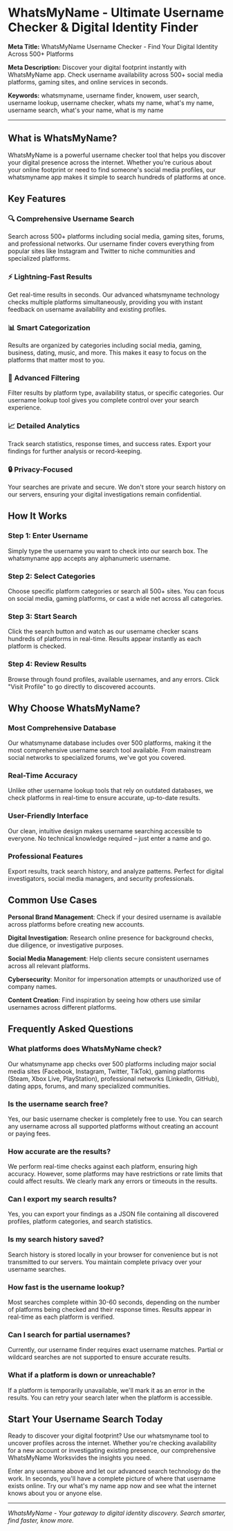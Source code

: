 # WhatsMyName - Ultimate Username Checker & Digital Identity Finder

**Meta Title:** WhatsMyName Username Checker - Find Your Digital Identity Across 500+ Platforms

**Meta Description:** Discover your digital footprint instantly with WhatsMyName app. Check username availability across 500+ social media platforms, gaming sites, and online services in seconds.

**Keywords:** whatsmyname, username finder, knowem, user search, username lookup, username checker, whats my name, what's my name, username search, what's your name, what is my name

---

## What is WhatsMyName?

WhatsMyName is a powerful username checker tool that helps you discover your digital presence across the internet. Whether you're curious about your online footprint or need to find someone's social media profiles, our whatsmyname app makes it simple to search hundreds of platforms at once.

## Key Features

### 🔍 Comprehensive Username Search
Search across 500+ platforms including social media, gaming sites, forums, and professional networks. Our username finder covers everything from popular sites like Instagram and Twitter to niche communities and specialized platforms.

### ⚡ Lightning-Fast Results
Get real-time results in seconds. Our advanced whatsmyname technology checks multiple platforms simultaneously, providing you with instant feedback on username availability and existing profiles.

### 📊 Smart Categorization
Results are organized by categories including social media, gaming, business, dating, music, and more. This makes it easy to focus on the platforms that matter most to you.

### 🎯 Advanced Filtering
Filter results by platform type, availability status, or specific categories. Our username lookup tool gives you complete control over your search experience.

### 📈 Detailed Analytics
Track search statistics, response times, and success rates. Export your findings for further analysis or record-keeping.

### 🔒 Privacy-Focused
Your searches are private and secure. We don't store your search history on our servers, ensuring your digital investigations remain confidential.

## How It Works

### Step 1: Enter Username
Simply type the username you want to check into our search box. The whatsmyname app accepts any alphanumeric username.

### Step 2: Select Categories
Choose specific platform categories or search all 500+ sites. You can focus on social media, gaming platforms, or cast a wide net across all categories.

### Step 3: Start Search
Click the search button and watch as our username checker scans hundreds of platforms in real-time. Results appear instantly as each platform is checked.

### Step 4: Review Results
Browse through found profiles, available usernames, and any errors. Click "Visit Profile" to go directly to discovered accounts.

## Why Choose WhatsMyName?

### Most Comprehensive Database
Our whatsmyname database includes over 500 platforms, making it the most comprehensive username search tool available. From mainstream social networks to specialized forums, we've got you covered.

### Real-Time Accuracy
Unlike other username lookup tools that rely on outdated databases, we check platforms in real-time to ensure accurate, up-to-date results.

### User-Friendly Interface
Our clean, intuitive design makes username searching accessible to everyone. No technical knowledge required – just enter a name and go.

### Professional Features
Export results, track search history, and analyze patterns. Perfect for digital investigators, social media managers, and security professionals.

## Common Use Cases

**Personal Brand Management**: Check if your desired username is available across platforms before creating new accounts.

**Digital Investigation**: Research online presence for background checks, due diligence, or investigative purposes.

**Social Media Management**: Help clients secure consistent usernames across all relevant platforms.

**Cybersecurity**: Monitor for impersonation attempts or unauthorized use of company names.

**Content Creation**: Find inspiration by seeing how others use similar usernames across different platforms.

## Frequently Asked Questions

### What platforms does WhatsMyName check?
Our whatsmyname app checks over 500 platforms including major social media sites (Facebook, Instagram, Twitter, TikTok), gaming platforms (Steam, Xbox Live, PlayStation), professional networks (LinkedIn, GitHub), dating apps, forums, and many specialized communities.

### Is the username search free?
Yes, our basic username checker is completely free to use. You can search any username across all supported platforms without creating an account or paying fees.

### How accurate are the results?
We perform real-time checks against each platform, ensuring high accuracy. However, some platforms may have restrictions or rate limits that could affect results. We clearly mark any errors or timeouts in the results.

### Can I export my search results?
Yes, you can export your findings as a JSON file containing all discovered profiles, platform categories, and search statistics.

### Is my search history saved?
Search history is stored locally in your browser for convenience but is not transmitted to our servers. You maintain complete privacy over your username searches.

### How fast is the username lookup?
Most searches complete within 30-60 seconds, depending on the number of platforms being checked and their response times. Results appear in real-time as each platform is verified.

### Can I search for partial usernames?
Currently, our username finder requires exact username matches. Partial or wildcard searches are not supported to ensure accurate results.

### What if a platform is down or unreachable?
If a platform is temporarily unavailable, we'll mark it as an error in the results. You can retry your search later when the platform is accessible.

## Start Your Username Search Today

Ready to discover your digital footprint? Use our whatsmyname tool to uncover profiles across the internet. Whether you're checking availability for a new account or investigating existing presence, our comprehensive WhatsMyName Worksvides the insights you need.

Enter any username above and let our advanced search technology do the work. In seconds, you'll have a complete picture of where that username exists online. Try our what's my name app now and see what the internet knows about you or anyone else.

---

*WhatsMyName - Your gateway to digital identity discovery. Search smarter, find faster, know more.*